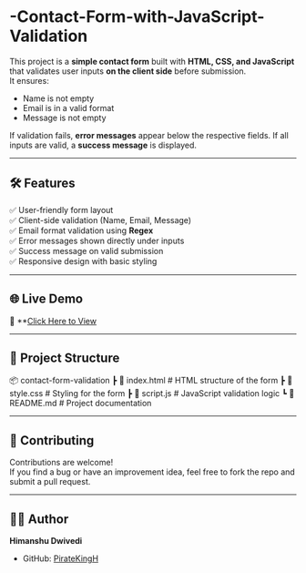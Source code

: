 # -Contact-Form-with-JavaScript-Validation
This project is a **simple contact form** built with **HTML, CSS, and JavaScript** that validates user inputs **on the client side** before submission.  
It ensures:
- Name is not empty
- Email is in a valid format
- Message is not empty

If validation fails, **error messages** appear below the respective fields. If all inputs are valid, a **success message** is displayed.

---

## 🛠 Features
✅ User-friendly form layout  
✅ Client-side validation (Name, Email, Message)  
✅ Email format validation using **Regex**  
✅ Error messages shown directly under inputs  
✅ Success message on valid submission  
✅ Responsive design with basic styling  

---
## 🌐 Live Demo
🔗 **[Click Here to View](https://piratekingh.github.io/-Contact-Form-with-JavaScript-Validation/)

---
## 📂 Project Structure
📦 contact-form-validation
┣ 📜 index.html # HTML structure of the form
┣ 📜 style.css # Styling for the form
┣ 📜 script.js # JavaScript validation logic
┗ 📜 README.md # Project documentation

---
## 🤝 Contributing
Contributions are welcome!  
If you find a bug or have an improvement idea, feel free to fork the repo and submit a pull request.

---
## 👨‍💻 Author
**Himanshu Dwivedi**  
- GitHub: [PirateKingH](https://github.com/PirateKingH)
